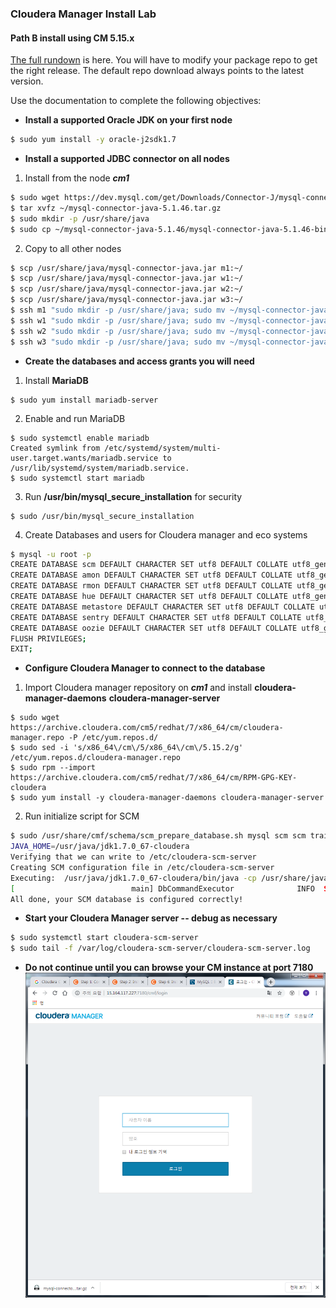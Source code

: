 ### Cloudera Manager Install Lab
#### Path B install using CM 5.15.x
[The full rundown](https://www.cloudera.com/documentation/enterprise/5-15-x/topics/install_cm_cdh.html) is here. You will have to modify your package repo to get the right release. The default repo download always points to the latest version.

Use the documentation to complete the following objectives:

  - **Install a supported Oracle JDK on your first node**
```Bash
$ sudo yum install -y oracle-j2sdk1.7
```
  - **Install a supported JDBC connector on all nodes**
  1. Install from the node _**cm1**_
```Bash
$ sudo wget https://dev.mysql.com/get/Downloads/Connector-J/mysql-connector-java-5.1.46.tar.gz ~/
$ tar xvfz ~/mysql-connector-java-5.1.46.tar.gz
$ sudo mkdir -p /usr/share/java
$ sudo cp ~/mysql-connector-java-5.1.46/mysql-connector-java-5.1.46-bin.jar /usr/share/java/mysql-connector-java.jar
```
  2. Copy to all other nodes
```Bash
$ scp /usr/share/java/mysql-connector-java.jar m1:~/
$ scp /usr/share/java/mysql-connector-java.jar w1:~/
$ scp /usr/share/java/mysql-connector-java.jar w2:~/
$ scp /usr/share/java/mysql-connector-java.jar w3:~/
$ ssh m1 "sudo mkdir -p /usr/share/java; sudo mv ~/mysql-connector-java.jar /usr/share/java/"
$ ssh w1 "sudo mkdir -p /usr/share/java; sudo mv ~/mysql-connector-java.jar /usr/share/java/"
$ ssh w2 "sudo mkdir -p /usr/share/java; sudo mv ~/mysql-connector-java.jar /usr/share/java/"
$ ssh w3 "sudo mkdir -p /usr/share/java; sudo mv ~/mysql-connector-java.jar /usr/share/java/"
```
  - **Create the databases and access grants you will need**
  1. Install **MariaDB**
```
$ sudo yum install mariadb-server
```
  2. Enable and run MariaDB
```
$ sudo systemctl enable mariadb
Created symlink from /etc/systemd/system/multi-user.target.wants/mariadb.service to /usr/lib/systemd/system/mariadb.service.
$ sudo systemctl start mariadb
```
  3. Run **/usr/bin/mysql_secure_installation** for security
```
$ sudo /usr/bin/mysql_secure_installation
```
  4. Create Databases and users for Cloudera manager and eco systems
```Bash
$ mysql -u root -p
CREATE DATABASE scm DEFAULT CHARACTER SET utf8 DEFAULT COLLATE utf8_general_ci; GRANT ALL ON scm.* TO 'scm'@'%' IDENTIFIED BY 'training';
CREATE DATABASE amon DEFAULT CHARACTER SET utf8 DEFAULT COLLATE utf8_general_ci; GRANT ALL ON amon.* TO 'amon'@'%' IDENTIFIED BY 'training';
CREATE DATABASE rmon DEFAULT CHARACTER SET utf8 DEFAULT COLLATE utf8_general_ci; GRANT ALL ON rmon.* TO 'rmon'@'%' IDENTIFIED BY 'training';
CREATE DATABASE hue DEFAULT CHARACTER SET utf8 DEFAULT COLLATE utf8_general_ci; GRANT ALL ON hue.* TO 'hue'@'%' IDENTIFIED BY 'training';
CREATE DATABASE metastore DEFAULT CHARACTER SET utf8 DEFAULT COLLATE utf8_general_ci; GRANT ALL ON metastore.* TO 'metastore'@'%' IDENTIFIED BY 'training';
CREATE DATABASE sentry DEFAULT CHARACTER SET utf8 DEFAULT COLLATE utf8_general_ci; GRANT ALL ON sentry.* TO 'sentry'@'%' IDENTIFIED BY 'training';
CREATE DATABASE oozie DEFAULT CHARACTER SET utf8 DEFAULT COLLATE utf8_general_ci; GRANT ALL ON oozie.* TO 'oozie'@'%' IDENTIFIED BY 'training';
FLUSH PRIVILEGES;
EXIT;
```
  - **Configure Cloudera Manager to connect to the database**
  1. Import Cloudera manager repository on **_cm1_** and install **cloudera-manager-daemons** **cloudera-manager-server**
```
$ sudo wget https://archive.cloudera.com/cm5/redhat/7/x86_64/cm/cloudera-manager.repo -P /etc/yum.repos.d/
$ sudo sed -i 's/x86_64\/cm\/5/x86_64\/cm\/5.15.2/g' /etc/yum.repos.d/cloudera-manager.repo
$ sudo rpm --import https://archive.cloudera.com/cm5/redhat/7/x86_64/cm/RPM-GPG-KEY-cloudera
$ sudo yum install -y cloudera-manager-daemons cloudera-manager-server
```
  2. Run initialize script for SCM
```Bash
$ sudo /usr/share/cmf/schema/scm_prepare_database.sh mysql scm scm training
JAVA_HOME=/usr/java/jdk1.7.0_67-cloudera
Verifying that we can write to /etc/cloudera-scm-server
Creating SCM configuration file in /etc/cloudera-scm-server
Executing:  /usr/java/jdk1.7.0_67-cloudera/bin/java -cp /usr/share/java/mysql-connector-java.jar:/usr/share/java/oracle-connector-java.jar:/usr/share/java/postgresql-connector-java.jar:/usr/share/cmf/schema/../lib/* com.cloudera.enterprise.dbutil.DbCommandExecutor /etc/cloudera-scm-server/db.properties com.cloudera.cmf.db.
[                          main] DbCommandExecutor              INFO  Successfully connected to database.
All done, your SCM database is configured correctly!
```
  - **Start your Cloudera Manager server -- debug as necessary**
```Bash
$ sudo systemctl start cloudera-scm-server
$ sudo tail -f /var/log/cloudera-scm-server/cloudera-scm-server.log
```
  - **Do not continue until you can browse your CM instance at port 7180**
![Image of Install Cloudera Manager 001](screenshots/install-cdh-001.png)
